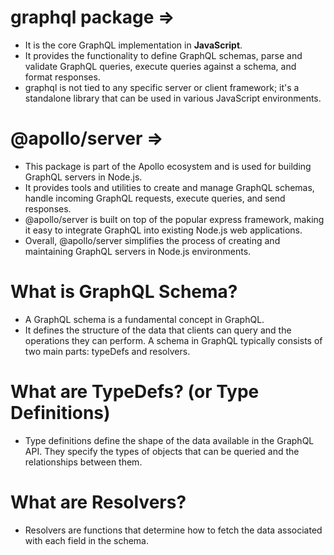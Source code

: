 # graphql package =>

-   It is the core GraphQL implementation in **JavaScript**.
-   It provides the functionality to define GraphQL schemas, parse and validate GraphQL queries, execute queries against a schema, and format responses.
-   graphql is not tied to any specific server or client framework; it's a standalone library that can be used in various JavaScript environments.

# @apollo/server =>

-   This package is part of the Apollo ecosystem and is used for building GraphQL servers in Node.js.
-   It provides tools and utilities to create and manage GraphQL schemas, handle incoming GraphQL requests, execute queries, and send responses.
-   @apollo/server is built on top of the popular express framework, making it easy to integrate GraphQL into existing Node.js web applications.
-   Overall, @apollo/server simplifies the process of creating and maintaining GraphQL servers in Node.js environments.

# What is GraphQL Schema?

-   A GraphQL schema is a fundamental concept in GraphQL.
-   It defines the structure of the data that clients can query and the operations they can perform. A schema in GraphQL typically consists of two main parts: typeDefs and resolvers.

# What are TypeDefs? (or Type Definitions)

-   Type definitions define the shape of the data available in the GraphQL API. They specify the types of objects that can be queried and the relationships between them.

# What are Resolvers?

-   Resolvers are functions that determine how to fetch the data associated with each field in the schema.